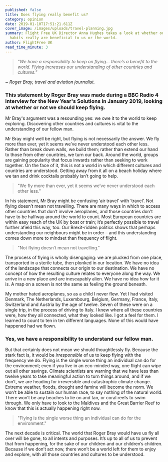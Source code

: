 ```yaml
---
published: false
title: Does flying really benefit us?
category: opinion
date: 2019-01-10T17:51:21.611Z
cover_image: /images/uploads/travel-planning.jpg
summary: Flight Free UK Director Anna Hughes takes a look at whether our flying
  habits really are beneficial to us or the world.
author: FlightFree UK
read_time_minute: 3
---
```



> *"We have a responsibility to keep on flying… there’s a benefit to the world. Flying increases our understanding of other countries and cultures."*  

*~ Roger Bray, travel and aviation journalist.*

### This statement by Roger Bray was made during a BBC Radio 4 interview for the New Year's Solutions in January 2019, looking at whether or not we should keep flying.

Mr Bray's argument was a resounding yes: we owe it to the world to keep exploring. Discovering other countries and cultures is vital to the understanding of our fellow man.

Mr Bray might well be right, but flying is not necessarily the answer. We fly more than ever, yet it seems we’ve never understood each other less. Rather than break down walls, we build them; rather than extend our hand to those from other countries, we turn our back. Around the world, groups are gaining popularity that focus inwards rather than seeking to work together. On the face of it, this is not a world in which different cultures and countries are understood. Getting away from it all on a beach holiday where we tan and drink cocktails probably isn’t going to help.

> "We fly more than ever, yet it seems we’ve never understood each other less."

In his statement, Mr Bray might be confusing ‘air travel’ with ‘travel’. Not flying doesn’t mean not travelling. There are many ways in which to access other countries that don’t involve aeroplanes, and those countries don't have to be halfway around the world to count. Most European countries are within easy reach of the UK by boat or train; it’s perfectly possible to travel further afield this way, too. Our Brexit-ridden politics shows that perhaps understanding our neighbours might be in order – and this understanding comes down more to mindset than frequency of flight. 

> "Not flying doesn’t mean not travelling."

The process of flying is wholly disengaging: we are plucked from one place, transported in a sterile tube, then plonked in our location. We have no idea of the landscape that connects our origin to our destination. We have no concept of how the resulting culture relates to everyone along the way. We arrive in a new place and are inescapably alien. We have no idea how far it is. A map on a screen is not the same as feeling the ground beneath. 

My mother hated aeroplanes, so as a child I never flew. Yet I had visited Denmark, The Netherlands, Luxembourg, Belgium, Germany, France, Italy, Switzerland and Austria by the age of twelve. Seven of these were on a single trip, in the process of driving to Italy. I knew where all these countries were, how they all connected, what they looked like. I got a feel for them. I learned to count to ten in ten different languages. None of this would have happened had we flown.

### Yes, we have a responsibility to understand our fellow man.

But that certainly does not mean we should thoughtlessly fly. Because the stark fact is, it would be *irresponsible* of us to keep flying with the frequency we do. Flying is the single worse thing an individual can do for the environment; even if you live in an eco-minded way, one flight can wipe out all other savings. Climate scientists are warning that we have less than twelve years to take meaningful action to turn things around, and if we don’t, we are heading for irreversible and catastrophic climate change. Extreme weather, floods, drought and famine will become the norm. We won’t be able to sustain our human race, to say nothing of the natural world. There won’t be any beaches to lie on and tan, or coral reefs to swim through. We only have to look to the Maldives and the Great Barrier Reef to know that this is actually happening right now. 

> "Flying is the single worse thing an individual can do for the environment."

The next decade is critical. The world that Roger Bray would have us fly all over will be gone, to all intents and purposes. It’s up to all of us to prevent that from happening, for the sake of our children and our children’s children. Because if we don’t act now, there won’t be a world left for them to enjoy and explore, with all those countries and cultures to be understood.